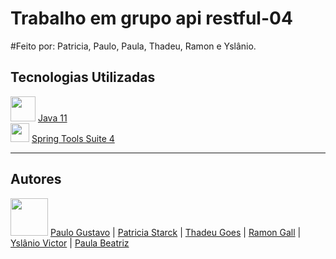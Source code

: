 # Trabalho em grupo api restful-04

#Feito por: Patricia, Paulo, Paula, Thadeu, Ramon e Yslânio.


<h2>Tecnologias Utilizadas</h2>
 <img src="https://github.com/eduardocs90/POO2023_Grupo6/assets/141193350/da426343-ad69-4070-af0e-b81ac4303722" height="40" width="40"> <a href="https://www.oracle.com/br/java/technologies/javase/jdk11-archive-downloads.html">Java 11</a>
 <br>
 <img src="https://github.com/eduardocs90/POO2023_Grupo6/assets/141193350/0ae95b40-0108-4e12-9b64-b1c8d75ce611" height="30" width="30"> <a href="https://spring.io/tools">Spring Tools Suite 4</a>
 
 <hr>

<h2>Autores</h2>  
<img src="https://cdn.discordapp.com/attachments/1135262336819679372/1140675577733464254/github-logo-git-hub-icon-with-text-on-white-and-black-background-free-vector_2-removebg-preview.png" height="60" width="60">  <a href="https://github.com/paulotuler001">Paulo Gustavo</a> | <a href="https://github.com/eduardocs90">Patricia Starck</a> | <a href="https://github.com/ThadeuGoes">Thadeu Goes</a> | <a href="https://github.com/RGOC12">Ramon Gall</a> | <a href="https://github.com/sh9bba">Yslânio Victor</a> | <a href="https://github.com/sh9bba">Paula Beatriz</a>

